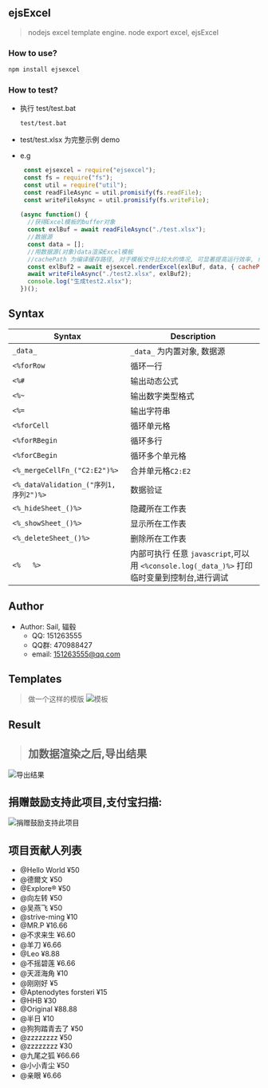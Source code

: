 ejsExcel
--------
> nodejs excel template engine. node export excel, ejsExcel


### How to use?
```bash
npm install ejsexcel
```
   
### How to test?
- 执行 test/test.bat
    ```bash
    test/test.bat
    ```
- test/test.xlsx 为完整示例 demo

- e.g
   ```js
    const ejsexcel = require("ejsexcel");
    const fs = require("fs");
    const util = require("util");
    const readFileAsync = util.promisify(fs.readFile);
    const writeFileAsync = util.promisify(fs.writeFile);
    
   (async function() {
     //获得Excel模板的buffer对象
     const exlBuf = await readFileAsync("./test.xlsx");
     //数据源
     const data = [];
     //用数据源(对象)data渲染Excel模板
     //cachePath 为编译缓存路径, 对于模板文件比较大的情况, 可显著提高运行效率, 绝对路径, 若不设置, 则无缓存
     const exlBuf2 = await ejsexcel.renderExcel(exlBuf, data, { cachePath: __dirname+"/cache/" });
     await writeFileAsync("./test2.xlsx", exlBuf2);
     console.log("生成test2.xlsx");
   })();
   ```

## Syntax

| Syntax                | Description                               |
|-----------------------|-------------------------------------------|
| `_data_`                | `_data_` 为内置对象, 数据源                   |
| `<%forRow`              | 循环一行                                  |
| `<%#`                   | 输出动态公式                               |
| `<%~`                   | 输出数字类型格式                           |
| `<%=`                   | 输出字符串                                |
| `<%forCell`             | 循环单元格                                |
| `<%forRBegin`           | 循环多行                                  |
| `<%forCBegin`           | 循环多个单元格                             |
| `<%_mergeCellFn_("C2:E2")%>`     | 合并单元格`C2:E2`                   |
| `<%_dataValidation_("序列1,序列2")%>`     | 数据验证                  |
| `<%_hideSheet_()%>`     | 隐藏所在工作表                             |
| `<%_showSheet_()%>`     | 显示所在工作表                             |
| `<%_deleteSheet_()%>`   | 删除所在工作表                             |
| `<%   %>`               | 内部可执行 任意 `javascript`,可以用 `<%console.log(_data_)%>` 打印临时变量到控制台,进行调试 |

## Author
+ Author: Sail, 辐毂  
    - QQ: 151263555  
    - QQ群: 470988427  
    - email: 151263555@qq.com 

## Templates
> 做一个这样的模版
![模板](http://dn-cnode.qbox.me/Frs_RuLXJxYQgYoIUhGJJ1zspCJE)

## Result
> ## 加数据渲染之后,导出结果
![导出结果](http://dn-cnode.qbox.me/FnRDa5Zyjg-dI7ykCNR0T8SorWyC)


## 捐赠鼓励支持此项目,支付宝扫描:
![捐赠鼓励支持此项目](http://dn-cnode.qbox.me/FucPKV4XWewhakoqTSngU3AsaP0Z)

## 项目贡献人列表
- @Hello World  ¥50
- @德爾文  ¥50
- @Explore®  ¥50
- @向左转  ¥50
- @吴燕飞  ¥50
- @strive-ming  ¥10
- @MR.P  ¥16.66
- @不求来生  ¥6.60
- @羊刀  ¥6.66
- @Leo  ¥8.88
- @不摇碧莲  ¥6.66
- @天涯海角  ¥10
- @刚刚好  ¥5
- @Aptenodytes forsteri  ¥15
- @HHB  ¥30
- @Original  ¥88.88
- @半日  ¥10
- @狗狗踏青去了  ¥50
- @zzzzzzzz  ¥50
- @zzzzzzzz  ¥30
- @九尾之狐  ¥66.66
- @小小青尘  ¥50
- @亲眼 ¥6.66
